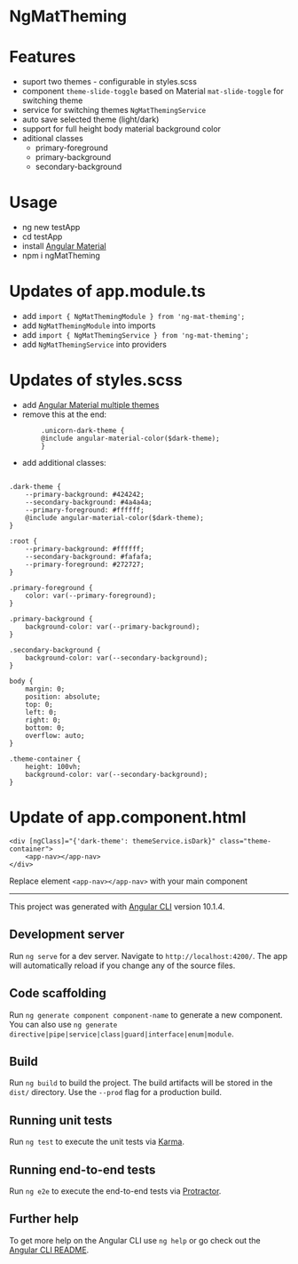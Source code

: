 # NgMatTheming

# Features
- suport two themes - configurable in styles.scss
- component `theme-slide-toggle` based on Material `mat-slide-toggle` for switching theme
- service for switching themes `NgMatThemingService`
- auto save selected theme (light/dark)
- support for full height body material background color
- aditional classes
    - primary-foreground
    - primary-background
    - secondary-background
# Usage

- ng new testApp
- cd testApp
- install [Angular Material](https://material.angular.io/guide/getting-started)
- npm i ngMatTheming

# Updates of app.module.ts
- add `import { NgMatThemingModule } from 'ng-mat-theming';`
- add `NgMatThemingModule` into imports
- add `import { NgMatThemingService } from 'ng-mat-theming';`
- add `NgMatThemingService` into providers

# Updates of styles.scss
- add [Angular Material multiple themes](https://material.angular.io/guide/theming#example-of-defining-multiple-themes)
- remove this at the end:
```
        .unicorn-dark-theme {
        @include angular-material-color($dark-theme);
        }
```    
- add additional classes:

```

.dark-theme {
    --primary-background: #424242;
    --secondary-background: #4a4a4a;
    --primary-foreground: #ffffff;
    @include angular-material-color($dark-theme);
}

:root {
    --primary-background: #ffffff;
    --secondary-background: #fafafa;
    --primary-foreground: #272727;
}

.primary-foreground {
    color: var(--primary-foreground);
}

.primary-background {
    background-color: var(--primary-background);
}

.secondary-background {
    background-color: var(--secondary-background);
}

body {
    margin: 0;
    position: absolute;
    top: 0;
    left: 0;
    right: 0;
    bottom: 0;
    overflow: auto;
}

.theme-container {
    height: 100vh;
    background-color: var(--secondary-background);
}
```

# Update of app.component.html
```
<div [ngClass]="{'dark-theme': themeService.isDark}" class="theme-container">
    <app-nav></app-nav>
</div>
```

Replace element `<app-nav></app-nav>` with your main component

------------------


This project was generated with [Angular CLI](https://github.com/angular/angular-cli) version 10.1.4.

## Development server

Run `ng serve` for a dev server. Navigate to `http://localhost:4200/`. The app will automatically reload if you change any of the source files.

## Code scaffolding

Run `ng generate component component-name` to generate a new component. You can also use `ng generate directive|pipe|service|class|guard|interface|enum|module`.

## Build

Run `ng build` to build the project. The build artifacts will be stored in the `dist/` directory. Use the `--prod` flag for a production build.

## Running unit tests

Run `ng test` to execute the unit tests via [Karma](https://karma-runner.github.io).

## Running end-to-end tests

Run `ng e2e` to execute the end-to-end tests via [Protractor](http://www.protractortest.org/).

## Further help

To get more help on the Angular CLI use `ng help` or go check out the [Angular CLI README](https://github.com/angular/angular-cli/blob/master/README.md).
